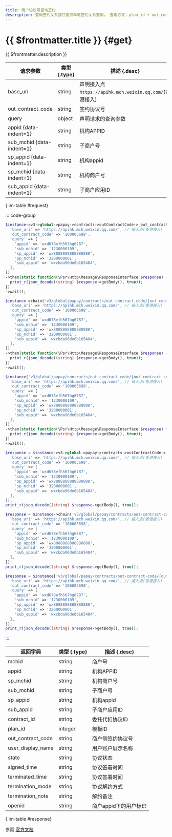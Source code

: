 ```yaml
---
title: 商户协议号查询签约
description: 查询签约关系接口提供单笔签约关系查询， 查询方式：plan_id + out_contract_no模式：传入模板ID和委托代扣协议号进行查询。
---
```


# {{ $frontmatter.title }} {#get}

{{ $frontmatter.description }}

| 请求参数 | 类型 {.type} | 描述 {.desc}
| --- | --- | ---
| base_uri | string | 声明接入点`https://apihk.mch.weixin.qq.com/`(香港接入)
| out_contract_code | string | 签约协议号
| query | object | 声明请求的查询参数
| appid {data-indent=1} | string | 机构APPID
| sub_mchid {data-indent=1} | string | 子商户号
| sp_appid {data-indent=1} | string | 机构appid
| sp_mchid {data-indent=1} | string | 机构商户号
| sub_appid {data-indent=1} | string | 子商户应用ID

{.im-table #request}

::: code-group

```php [异步纯链式]
$instance->v3->global->papay->contracts->outContractCode->_out_contract_code_->getAsync([
  'base_uri' => 'https://apihk.mch.weixin.qq.com/', // 接入点(香港接入)
  'out_contract_code' => '100005698',
  'query' => [
    'appid' => 'wxd678efh567hg6787',
    'sub_mchid' => '1230000109',
    'sp_appid' => 'wx8888888888888888',
    'sp_mchid' => '3200000001',
    'sub_appid' => 'wxcbda96de0b165484',
  ],
])
->then(static function(\Psr\Http\Message\ResponseInterface $response) {
  print_r(json_decode((string) $response->getBody(), true));
})
->wait();
```

```php [异步声明式]
$instance->chain('v3/global/papay/contracts/out-contract-code/{out_contract_code}')->getAsync([
  'base_uri' => 'https://apihk.mch.weixin.qq.com/', // 接入点(香港接入)
  'out_contract_code' => '100005698',
  'query' => [
    'appid' => 'wxd678efh567hg6787',
    'sub_mchid' => '1230000109',
    'sp_appid' => 'wx8888888888888888',
    'sp_mchid' => '3200000001',
    'sub_appid' => 'wxcbda96de0b165484',
  ],
])
->then(static function(\Psr\Http\Message\ResponseInterface $response) {
  print_r(json_decode((string) $response->getBody(), true));
})
->wait();
```

```php [异步属性式]
$instance['v3/global/papay/contracts/out-contract-code/{out_contract_code}']->getAsync([
  'base_uri' => 'https://apihk.mch.weixin.qq.com/', // 接入点(香港接入)
  'out_contract_code' => '100005698',
  'query' => [
    'appid' => 'wxd678efh567hg6787',
    'sub_mchid' => '1230000109',
    'sp_appid' => 'wx8888888888888888',
    'sp_mchid' => '3200000001',
    'sub_appid' => 'wxcbda96de0b165484',
  ],
])
->then(static function(\Psr\Http\Message\ResponseInterface $response) {
  print_r(json_decode((string) $response->getBody(), true));
})
->wait();
```

```php [同步纯链式]
$response = $instance->v3->global->papay->contracts->outContractCode->_out_contract_code_->get([
  'base_uri' => 'https://apihk.mch.weixin.qq.com/', // 接入点(香港接入)
  'out_contract_code' => '100005698',
  'query' => [
    'appid' => 'wxd678efh567hg6787',
    'sub_mchid' => '1230000109',
    'sp_appid' => 'wx8888888888888888',
    'sp_mchid' => '3200000001',
    'sub_appid' => 'wxcbda96de0b165484',
  ],
]);
print_r(json_decode((string) $response->getBody(), true));
```

```php [同步声明式]
$response = $instance->chain('v3/global/papay/contracts/out-contract-code/{out_contract_code}')->get([
  'base_uri' => 'https://apihk.mch.weixin.qq.com/', // 接入点(香港接入)
  'out_contract_code' => '100005698',
  'query' => [
    'appid' => 'wxd678efh567hg6787',
    'sub_mchid' => '1230000109',
    'sp_appid' => 'wx8888888888888888',
    'sp_mchid' => '3200000001',
    'sub_appid' => 'wxcbda96de0b165484',
  ],
]);
print_r(json_decode((string) $response->getBody(), true));
```

```php [同步属性式]
$response = $instance['v3/global/papay/contracts/out-contract-code/{out_contract_code}']->get([
  'base_uri' => 'https://apihk.mch.weixin.qq.com/', // 接入点(香港接入)
  'out_contract_code' => '100005698',
  'query' => [
    'appid' => 'wxd678efh567hg6787',
    'sub_mchid' => '1230000109',
    'sp_appid' => 'wx8888888888888888',
    'sp_mchid' => '3200000001',
    'sub_appid' => 'wxcbda96de0b165484',
  ],
]);
print_r(json_decode((string) $response->getBody(), true));
```

:::

| 返回字典 | 类型 {.type} | 描述 {.desc}
| --- | --- | ---
| mchid | string | 商户号
| appid | string | 机构APPID
| sp_mchid | string | 机构商户号
| sub_mchid | string | 子商户号
| sp_appid | string | 机构appid
| sub_appid | string | 子商户应用ID
| contract_id | string | 委托代扣协议ID
| plan_id | integer | 模板ID
| out_contract_code | string | 商户侧签约协议号
| user_display_name | string | 用户账户展示名称
| state | string | 协议状态
| signed_time | string | 协议签署时间
| terminated_time | string | 协议签署时间
| termination_mode | string | 协议解约方式
| termination_note | string | 解约备注
| openid | string | 商户appid下的用户标识

{.im-table #response}

参阅 [官方文档](https://pay.weixin.qq.com/wiki/doc/api_external/ch/apis/chapter5_1_3.shtml)
